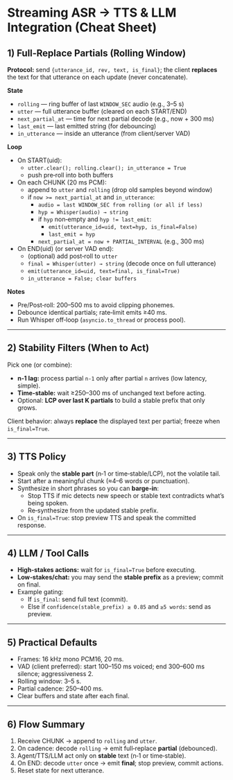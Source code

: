 # Streaming ASR → TTS & LLM Integration (Cheat Sheet)

## 1) Full‑Replace Partials (Rolling Window)

**Protocol:** send `{utterance_id, rev, text, is_final}`; the client **replaces** the text for that utterance on each update (never concatenate).

**State**
- `rolling` — ring buffer of last `WINDOW_SEC` audio (e.g., 3–5 s)
- `utter` — full utterance buffer (cleared on each START/END)
- `next_partial_at` — time for next partial decode (e.g., now + 300 ms)
- `last_emit` — last emitted string (for debouncing)
- `in_utterance` — inside an utterance (from client/server VAD)

**Loop**
- On START(uid):
  - `utter.clear(); rolling.clear(); in_utterance = True`
  - push pre‑roll into both buffers
- On each CHUNK (20 ms PCM):
  - append to `utter` and `rolling` (drop old samples beyond window)
  - if `now >= next_partial_at` and `in_utterance`:
    - `audio = last WINDOW_SEC from rolling (or all if less)`
    - `hyp = Whisper(audio) → string`
    - if `hyp` non‑empty and `hyp != last_emit`:
      - `emit(utterance_id=uid, text=hyp, is_final=False)`
      - `last_emit = hyp`
    - `next_partial_at = now + PARTIAL_INTERVAL` (e.g., 300 ms)
- On END(uid) (or server VAD end):
  - (optional) add post‑roll to `utter`
  - `final = Whisper(utter) → string` (decode once on full utterance)
  - `emit(utterance_id=uid, text=final, is_final=True)`
  - `in_utterance = False; clear buffers`

**Notes**
- Pre/Post‑roll: 200–500 ms to avoid clipping phonemes.
- Debounce identical partials; rate‑limit emits ≥40 ms.
- Run Whisper off‑loop (`asyncio.to_thread` or process pool).

---

## 2) Stability Filters (When to Act)

Pick one (or combine):

- **n‑1 lag:** process partial `n‑1` only after partial `n` arrives (low latency, simple).
- **Time‑stable:** wait ≥250–300 ms of unchanged text before acting.
- Optional: **LCP over last K partials** to build a stable prefix that only grows.

Client behavior: always **replace** the displayed text per partial; freeze when `is_final=True`.

---

## 3) TTS Policy

- Speak only the **stable part** (n‑1 or time‑stable/LCP), not the volatile tail.
- Start after a meaningful chunk (≈4–6 words or punctuation).
- Synthesize in short phrases so you can **barge‑in**:
  - Stop TTS if mic detects new speech or stable text contradicts what’s being spoken.
  - Re‑synthesize from the updated stable prefix.
- On `is_final=True`: stop preview TTS and speak the committed response.

---

## 4) LLM / Tool Calls

- **High‑stakes actions:** wait for `is_final=True` before executing.
- **Low‑stakes/chat:** you may send the **stable prefix** as a preview; commit on final.
- Example gating:
  - If `is_final`: send full text (commit).
  - Else if `confidence(stable_prefix) ≥ 0.85` and `≥5 words`: send as preview.

---

## 5) Practical Defaults

- Frames: 16 kHz mono PCM16, 20 ms.
- VAD (client preferred): start 100–150 ms voiced; end 300–600 ms silence; aggressiveness 2.
- Rolling window: 3–5 s.
- Partial cadence: 250–400 ms.
- Clear buffers and state after each final.

---

## 6) Flow Summary

1. Receive CHUNK → append to `rolling` and `utter`.
2. On cadence: decode `rolling` → emit full‑replace **partial** (debounced).
3. Agent/TTS/LLM act only on **stable** text (n‑1 or time‑stable).
4. On END: decode `utter` once → emit **final**; stop preview, commit actions.
5. Reset state for next utterance.

